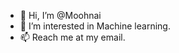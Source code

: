 - 👋 Hi, I’m @Moohnai
- 👀 I’m interested in Machine learning.
- 📫 Reach me at my email.

<!---
Moohnai/Moohnai is a ✨ special ✨ repository because its `README.md` (this file) appears on your GitHub profile.
You can click the Preview link to take a look at your changes.
--->
